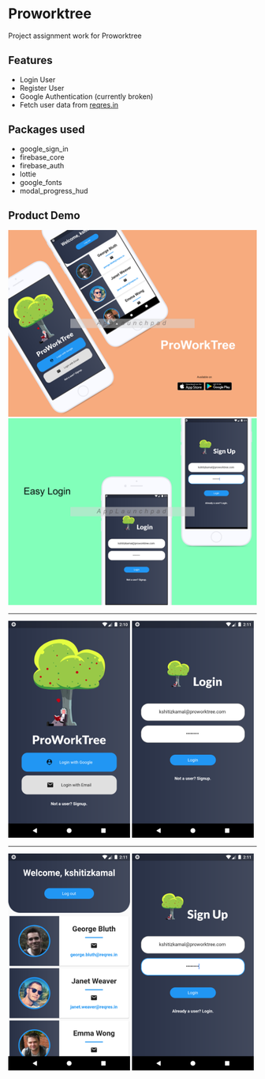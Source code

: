 # Proworktree

Project assignment work for Proworktree

## Features

- Login User
- Register User
- Google Authentication (currently broken)
- Fetch user data from [reqres.in](https://reqres.in/)


## Packages used
- google_sign_in
- firebase_core
- firebase_auth
- lottie
- google_fonts
- modal_progress_hud


## Product Demo

<img src="demo\mockup (2).png"></img>
<img src="demo\mockup.png"></img>

<hr>
<div>
<img src='demo\Screenshot_1600591224.png' width="49%">
<img src='demo\Screenshot_1600591274.png' width="49%">
</div>

<hr>
<div>
<img src='demo\Screenshot_1600591287.png' width="49%">
<img src='demo\Screenshot_1600591308.png' width="49%">
</div>
